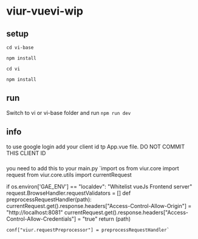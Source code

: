 # viur-vuevi-wip

## setup
`cd vi-base`

`npm install`

`cd vi`

`npm install`

## run
Switch to vi or vi-base folder and run `npm run dev`

## info
to use google login add your client id tp App.vue file.
DO NOT COMMIT THIS CLIENT ID

###
you need to add this to your main.py
`import os
from viur.core import request
from viur.core.utils import currentRequest

if os.environ['GAE_ENV'] == "localdev":
	"Whitelist vueJs Frontend server"
	request.BrowseHandler.requestValidators = []
	def preprocessRequestHandler(path):
		currentRequest.get().response.headers["Access-Control-Allow-Origin"] = "http://localhost:8081"
		currentRequest.get().response.headers["Access-Control-Allow-Credentials"] = "true"
		return (path)

	conf["viur.requestPreprocessor"] = preprocessRequestHandler`
